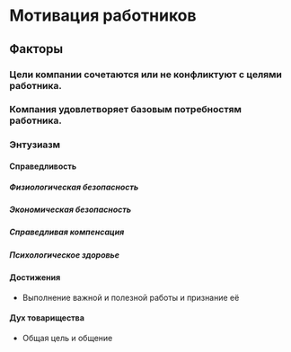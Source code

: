 # Мотивация работников
## Факторы
### Цели компании сочетаются или не конфликтуют с целями работника.
### Компания удовлетворяет базовым потребностям работника.
### Энтузиазм
#### Справедливость
##### Физиологическая безопасность
##### Экономическая безопасность
##### Справедливая компенсация
##### Психологическое здоровье
#### Достижения 
- Выполнение важной и полезной работы и признание её
#### Дух товарищества
- Общая цель и общение